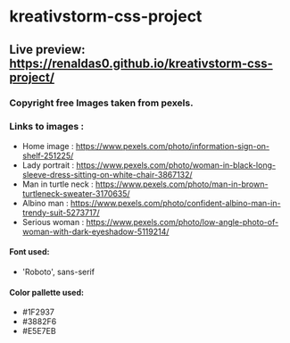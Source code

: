 # kreativstorm-css-project

## Live preview: https://renaldas0.github.io/kreativstorm-css-project/

### Copyright free Images taken from pexels.
### Links to images : 
- Home image : https://www.pexels.com/photo/information-sign-on-shelf-251225/
- Lady portrait : https://www.pexels.com/photo/woman-in-black-long-sleeve-dress-sitting-on-white-chair-3867132/
- Man in turtle neck : https://www.pexels.com/photo/man-in-brown-turtleneck-sweater-3170635/
- Albino man : https://www.pexels.com/photo/confident-albino-man-in-trendy-suit-5273717/
- Serious woman : https://www.pexels.com/photo/low-angle-photo-of-woman-with-dark-eyeshadow-5119214/

#### Font used: 
- 'Roboto', sans-serif

#### Color pallette used:
- #1F2937
- #3882F6
- #E5E7EB
